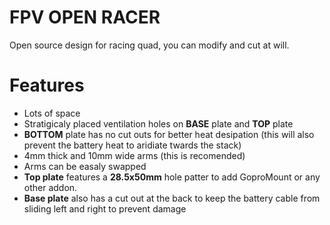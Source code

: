 # FPV OPEN RACER
Open source design for racing quad, you can modify and cut at will.

# Features
* Lots of space
* Stratigicaly placed ventilation holes on **BASE** plate and **TOP** plate
* **BOTTOM** plate has no cut outs for better heat desipation (this will also prevent the battery heat to aridiate twards the stack)
* 4mm thick and 10mm wide arms (this is recomended)
* Arms can be easaly swapped
* **Top plate** features a **28.5x50mm** hole patter to add GoproMount or any other addon.
* **Base plate** also has a cut out at the back to keep the battery cable from sliding left and right to prevent damage

